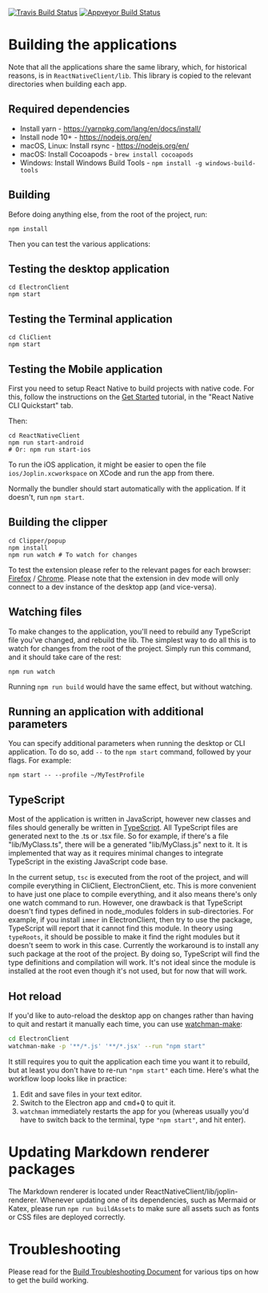  [![Travis Build Status](https://travis-ci.org/laurent22/joplin.svg?branch=master)](https://travis-ci.org/laurent22/joplin) [![Appveyor Build Status](https://ci.appveyor.com/api/projects/status/github/laurent22/joplin?branch=master&passingText=master%20-%20OK&svg=true)](https://ci.appveyor.com/project/laurent22/joplin)

# Building the applications

Note that all the applications share the same library, which, for historical reasons, is in `ReactNativeClient/lib`. This library is copied to the relevant directories when building each app.

## Required dependencies

- Install yarn - https://yarnpkg.com/lang/en/docs/install/
- Install node 10+ - https://nodejs.org/en/
- macOS, Linux: Install rsync - https://nodejs.org/en/
- macOS: Install Cocoapods - `brew install cocoapods`
- Windows: Install Windows Build Tools - `npm install -g windows-build-tools`

## Building

Before doing anything else, from the root of the project, run:

	npm install

Then you can test the various applications:

## Testing the desktop application

	cd ElectronClient
	npm start

## Testing the Terminal application

	cd CliClient
	npm start

## Testing the Mobile application

First you need to setup React Native to build projects with native code. For this, follow the instructions on the [Get Started](https://facebook.github.io/react-native/docs/getting-started.html) tutorial, in the "React Native CLI Quickstart" tab.

Then:

	cd ReactNativeClient
	npm run start-android
	# Or: npm run start-ios

To run the iOS application, it might be easier to open the file `ios/Joplin.xcworkspace` on XCode and run the app from there.

Normally the bundler should start automatically with the application. If it doesn't, run `npm start`.

## Building the clipper

	cd Clipper/popup
	npm install
	npm run watch # To watch for changes

To test the extension please refer to the relevant pages for each browser: [Firefox](https://developer.mozilla.org/en-US/docs/Mozilla/Add-ons/WebExtensions/Your_first_WebExtension#Trying_it_out) / [Chrome](https://developer.chrome.com/extensions/faq#faq-dev-01). Please note that the extension in dev mode will only connect to a dev instance of the desktop app (and vice-versa).

## Watching files

To make changes to the application, you'll need to rebuild any TypeScript file you've changed, and rebuild the lib. The simplest way to do all this is to watch for changes from the root of the project. Simply run this command, and it should take care of the rest:

	npm run watch

Running `npm run build` would have the same effect, but without watching.

## Running an application with additional parameters

You can specify additional parameters when running the desktop or CLI application. To do so, add `--` to the `npm start` command, followed by your flags. For example:

	npm start -- --profile ~/MyTestProfile

## TypeScript

Most of the application is written in JavaScript, however new classes and files should generally be written in [TypeScript](https://www.typescriptlang.org/). All TypeScript files are generated next to the .ts or .tsx file. So for example, if there's a file "lib/MyClass.ts", there will be a generated "lib/MyClass.js" next to it. It is implemented that way as it requires minimal changes to integrate TypeScript in the existing JavaScript code base.

In the current setup, `tsc` is executed from the root of the project, and will compile everything in CliClient, ElectronClient, etc. This is more convenient to have just one place to compile everything, and it also means there's only one watch command to run. However, one drawback is that TypeScript doesn't find types defined in node_modules folders in sub-directories. For example, if you install `immer` in ElectronClient, then try to use the package, TypeScript will report that it cannot find this module. In theory using `typeRoots`, it should be possible to make it find the right modules but it doesn't seem to work in this case. Currently the workaround is to install any such package at the root of the project. By doing so, TypeScript will find the type definitions and compilation will work. It's not ideal since the module is installed at the root even though it's not used, but for now that will work.

## Hot reload

If you'd like to auto-reload the desktop app on changes rather than having to quit and restart it manually each time, you can use [watchman-make](https://facebook.github.io/watchman/docs/watchman-make.html):

```sh
cd ElectronClient
watchman-make -p '**/*.js' '**/*.jsx' --run "npm start"
```

It still requires you to quit the application each time you want it to rebuild, but at least you don't have to re-run `"npm start"` each time. Here's what the workflow loop looks like in practice:

1. Edit and save files in your text editor.
2. Switch to the Electron app and <kbd>cmd</kbd>+<kbd>Q</kbd> to quit it.
3. `watchman` immediately restarts the app for you (whereas usually you'd have to switch back to the terminal, type `"npm start"`, and hit enter).

# Updating Markdown renderer packages

The Markdown renderer is located under ReactNativeClient/lib/joplin-renderer. Whenever updating one of its dependencies, such as Mermaid or Katex, please run `npm run buildAssets` to make sure all assets such as fonts or CSS files are deployed correctly.

# Troubleshooting

Please read for the [Build Troubleshooting Document](https://github.com/laurent22/joplin/blob/master/readme/build_troubleshooting.md) for various tips on how to get the build working.